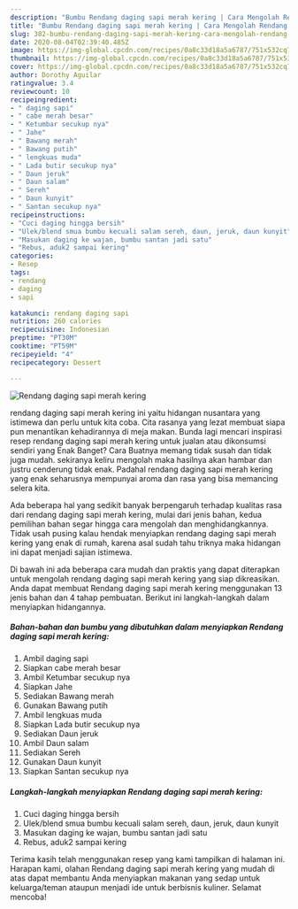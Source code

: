 ```yaml
---
description: "Bumbu Rendang daging sapi merah kering | Cara Mengolah Rendang daging sapi merah kering Yang Enak Dan Lezat"
title: "Bumbu Rendang daging sapi merah kering | Cara Mengolah Rendang daging sapi merah kering Yang Enak Dan Lezat"
slug: 382-bumbu-rendang-daging-sapi-merah-kering-cara-mengolah-rendang-daging-sapi-merah-kering-yang-enak-dan-lezat
date: 2020-08-04T02:39:40.485Z
image: https://img-global.cpcdn.com/recipes/0a8c33d18a5a6787/751x532cq70/rendang-daging-sapi-merah-kering-foto-resep-utama.jpg
thumbnail: https://img-global.cpcdn.com/recipes/0a8c33d18a5a6787/751x532cq70/rendang-daging-sapi-merah-kering-foto-resep-utama.jpg
cover: https://img-global.cpcdn.com/recipes/0a8c33d18a5a6787/751x532cq70/rendang-daging-sapi-merah-kering-foto-resep-utama.jpg
author: Dorothy Aguilar
ratingvalue: 3.4
reviewcount: 10
recipeingredient:
- " daging sapi"
- " cabe merah besar"
- " Ketumbar secukup nya"
- " Jahe"
- " Bawang merah"
- " Bawang putih"
- " lengkuas muda"
- " Lada butir secukup nya"
- " Daun jeruk"
- " Daun salam"
- " Sereh"
- " Daun kunyit"
- " Santan secukup nya"
recipeinstructions:
- "Cuci daging hingga bersih"
- "Ulek/blend smua bumbu kecuali salam sereh, daun, jeruk, daun kunyit"
- "Masukan daging ke wajan, bumbu santan jadi satu"
- "Rebus, aduk2 sampai kering"
categories:
- Resep
tags:
- rendang
- daging
- sapi

katakunci: rendang daging sapi 
nutrition: 260 calories
recipecuisine: Indonesian
preptime: "PT30M"
cooktime: "PT59M"
recipeyield: "4"
recipecategory: Dessert

---
```



![Rendang daging sapi merah kering](https://img-global.cpcdn.com/recipes/0a8c33d18a5a6787/751x532cq70/rendang-daging-sapi-merah-kering-foto-resep-utama.jpg)


rendang daging sapi merah kering ini yaitu hidangan nusantara yang istimewa dan perlu untuk kita coba. Cita rasanya yang lezat membuat siapa pun menantikan kehadirannya di meja makan.
Bunda lagi mencari inspirasi resep rendang daging sapi merah kering untuk jualan atau dikonsumsi sendiri yang Enak Banget? Cara Buatnya memang tidak susah dan tidak juga mudah. sekiranya keliru mengolah maka hasilnya akan hambar dan justru cenderung tidak enak. Padahal rendang daging sapi merah kering yang enak seharusnya mempunyai aroma dan rasa yang bisa memancing selera kita.



Ada beberapa hal yang sedikit banyak berpengaruh terhadap kualitas rasa dari rendang daging sapi merah kering, mulai dari jenis bahan, kedua pemilihan bahan segar hingga cara mengolah dan menghidangkannya. Tidak usah pusing kalau hendak menyiapkan rendang daging sapi merah kering yang enak di rumah, karena asal sudah tahu triknya maka hidangan ini dapat menjadi sajian istimewa.


Di bawah ini ada beberapa cara mudah dan praktis yang dapat diterapkan untuk mengolah rendang daging sapi merah kering yang siap dikreasikan. Anda dapat membuat Rendang daging sapi merah kering menggunakan 13 jenis bahan dan 4 tahap pembuatan. Berikut ini langkah-langkah dalam menyiapkan hidangannya.

<!--inarticleads1-->

##### Bahan-bahan dan bumbu yang dibutuhkan dalam menyiapkan Rendang daging sapi merah kering:

1. Ambil  daging sapi
1. Siapkan  cabe merah besar
1. Ambil  Ketumbar secukup nya
1. Siapkan  Jahe
1. Sediakan  Bawang merah
1. Gunakan  Bawang putih
1. Ambil  lengkuas muda
1. Siapkan  Lada butir secukup nya
1. Sediakan  Daun jeruk
1. Ambil  Daun salam
1. Sediakan  Sereh
1. Gunakan  Daun kunyit
1. Siapkan  Santan secukup nya




<!--inarticleads2-->

##### Langkah-langkah menyiapkan Rendang daging sapi merah kering:

1. Cuci daging hingga bersih
1. Ulek/blend smua bumbu kecuali salam sereh, daun, jeruk, daun kunyit
1. Masukan daging ke wajan, bumbu santan jadi satu
1. Rebus, aduk2 sampai kering




Terima kasih telah menggunakan resep yang kami tampilkan di halaman ini. Harapan kami, olahan Rendang daging sapi merah kering yang mudah di atas dapat membantu Anda menyiapkan makanan yang sedap untuk keluarga/teman ataupun menjadi ide untuk berbisnis kuliner. Selamat mencoba!
